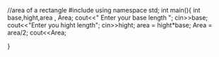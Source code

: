 <!-- # HOW-TO-FIND-AREA-OF-A-CIRCLE-IN-CPP
FIND AREA OF A CIRCLE 
 -->
 //area of a rectangle
#include<iostream>
using namespace std;
int main(){
    int base,hight,area , Area;
    cout<<" Enter your base length ";
    cin>>base;
    cout<<"Enter you hight length";
    cin>>hight;
    area = hight*base;
    Area = area/2;
    cout<<Area;
    
}
